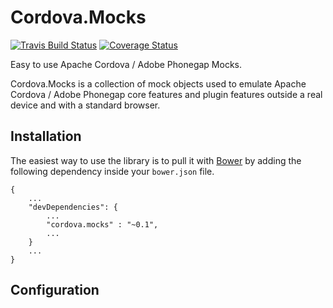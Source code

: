 # Cordova.Mocks

[![Travis Build Status](http://img.shields.io/travis/gomoob/cordova.mocks.svg?style=flat)](https://travis-ci.org/gomoob/cordova.mocks)
[![Coverage Status](https://coveralls.io/repos/gomoob/cordova.mocks/badge.png?branch=master)](https://coveralls.io/r/gomoob/cordova.mocks?branch=master)

Easy to use Apache Cordova / Adobe Phonegap Mocks.

Cordova.Mocks is a collection of mock objects used to emulate Apache Cordova / Adobe Phonegap core features and plugin 
features outside a real device and with a standard browser.

## Installation 

The easiest way to use the library is to pull it with [Bower](http://bower.io/) by adding the following dependency 
inside your `bower.json` file.

```
{
    ...
    "devDependencies": {
        ...
        "cordova.mocks" : "~0.1",
        ...
    }
    ...
}
```

## Configuration

